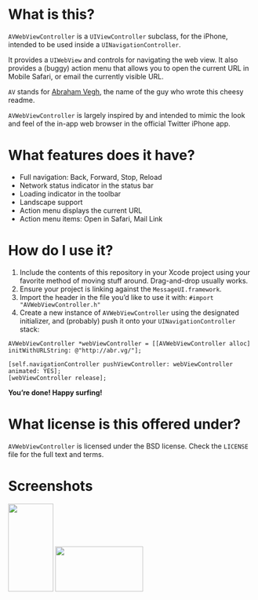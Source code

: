 # What is this?

`AVWebViewController` is a `UIViewController` subclass, for the iPhone, intended to be used inside a `UINavigationController`.

It provides a `UIWebView` and controls for navigating the web view. It also provides a (buggy) action menu that allows you to open the current URL in Mobile Safari, or email the currently visible URL.

`AV` stands for [Abraham Vegh](http://abrahamvegh.com/), the name of the guy who wrote this cheesy readme.

`AVWebViewController` is largely inspired by and intended to mimic the look and feel of the in-app web browser in the official Twitter iPhone app.

# What features does it have?

* Full navigation: Back, Forward, Stop, Reload
* Network status indicator in the status bar
* Loading indicator in the toolbar
* Landscape support
* Action menu displays the current URL
* Action menu items: Open in Safari, Mail Link

# How do I use it?

1. Include the contents of this repository in your Xcode project using your favorite method of moving stuff around. Drag-and-drop usually works.
2. Ensure your project is linking against the `MessageUI.framework`.
3. Import the header in the file you’d like to use it with: `#import "AVWebViewController.h"`
4. Create a new instance of `AVWebViewController` using the designated initializer, and (probably) push it onto your `UINavigationController` stack:

```
AVWebViewController *webViewController = [[AVWebViewController alloc] initWithURLString: @"http://abr.vg/"];

[self.navigationController pushViewController: webViewController animated: YES];
[webViewController release];
```

**You’re done! Happy surfing!**

# What license is this offered under?

`AVWebViewController` is licensed under the BSD license. Check the `LICENSE` file for the full text and terms.

# Screenshots

<a href="http://c.abr.vg/1s2y3S2Z2p2H2o3w0I0B"><img src="http://f.cl.ly/items/0l3R2G0b0H2Q3r152m2e/AVWebViewController-Portrait.png" width="92" height="179" /></a>
<a href="http://c.abr.vg/0P0P1k2y2M271O3G2A1U"><img src="http://f.cl.ly/items/121t0Z3X0R0f0Z3g2l0y/AVWebViewController-Landscape.png" width="179" height="92" /></a>
